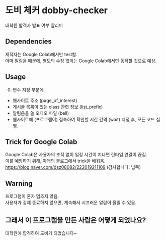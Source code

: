 # 도비 체커 dobby-checker
대학원 합격자 발표 여부 알리미

## Dependencies
제작자는 Google Colab에서만 test함.   
아마 알림음 때문에, 별도의 수정 없이는 Google Colab에서만 동작할 것으로 예상.   

## Usage
0. 변수 지정 부분에
+ 웹사이트 주소 (page_of_interest)
+ 게시글 목록이 있는 class 관련 정보 (list_prefix)
+ 알림음을 쓸 오디오 파일 (bell)
+ 웹사이트에 (프로그램이) 접속하여 확인할 시간 간격 (wait)
지정 후, 모든 코드 실행.   

## Trick for Google Colab
Google Colab은 사용자의 조작 없이 일정 시간이 지나면 런타임 연결이 끊김.   
이를 예방하기 위해, 아래의 블로그에서 trick을 배워옴.   
https://blog.naver.com/dsz08082/222019211109 (감사합니다. 넙죽)   

## Warning
프로그램이 혼자 멈추지 않음.   
사용자가 강제 종료하지 않으면, 계속해서 시끄러운 알람이 울릴 수 있음.

## 그래서 이 프로그램을 만든 사람은 어떻게 되었나요?
대학원에 합격하여 도비가 되었습니다~
